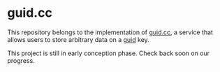 guid.cc
=======

This repository belongs to the implementation of [guid.cc][1], a service that
allows users to store arbitrary data on a [guid][2] key.

This project is still in early conception phase. Check back soon on our progress.


[1]: https://guid.cc
[2]: https://en.wikipedia.org/wiki/Universally_unique_identifier
